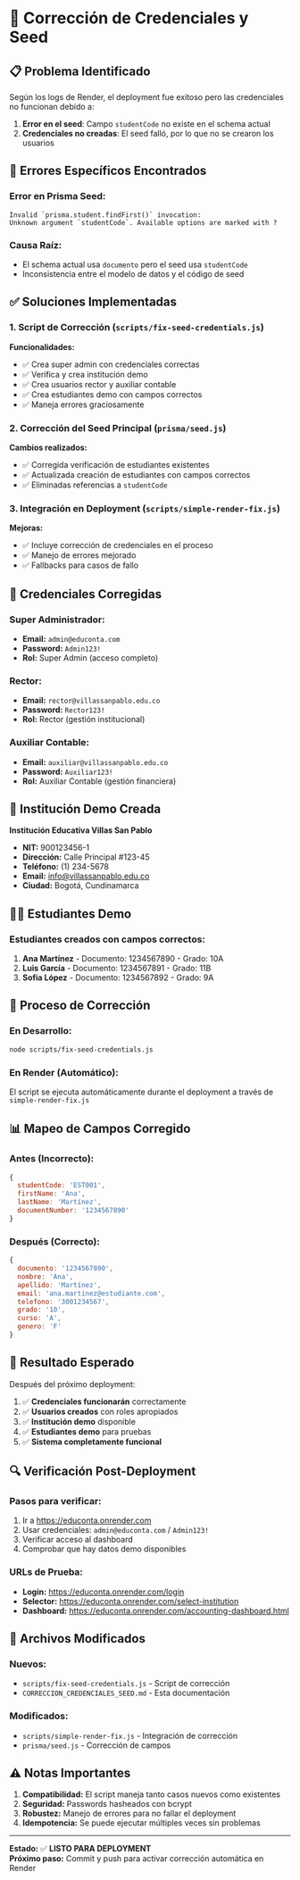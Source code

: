 # 🔑 Corrección de Credenciales y Seed

## 📋 Problema Identificado

Según los logs de Render, el deployment fue exitoso pero las credenciales no funcionan debido a:

1. **Error en el seed**: Campo `studentCode` no existe en el schema actual
2. **Credenciales no creadas**: El seed falló, por lo que no se crearon los usuarios

## 🔧 Errores Específicos Encontrados

### Error en Prisma Seed:
```
Invalid `prisma.student.findFirst()` invocation:
Unknown argument `studentCode`. Available options are marked with ?
```

### Causa Raíz:
- El schema actual usa `documento` pero el seed usa `studentCode`
- Inconsistencia entre el modelo de datos y el código de seed

## ✅ Soluciones Implementadas

### 1. **Script de Corrección** (`scripts/fix-seed-credentials.js`)

**Funcionalidades:**
- ✅ Crea super admin con credenciales correctas
- ✅ Verifica y crea institución demo
- ✅ Crea usuarios rector y auxiliar contable
- ✅ Crea estudiantes demo con campos correctos
- ✅ Maneja errores graciosamente

### 2. **Corrección del Seed Principal** (`prisma/seed.js`)

**Cambios realizados:**
- ✅ Corregida verificación de estudiantes existentes
- ✅ Actualizada creación de estudiantes con campos correctos
- ✅ Eliminadas referencias a `studentCode`

### 3. **Integración en Deployment** (`scripts/simple-render-fix.js`)

**Mejoras:**
- ✅ Incluye corrección de credenciales en el proceso
- ✅ Manejo de errores mejorado
- ✅ Fallbacks para casos de fallo

## 🔑 Credenciales Corregidas

### **Super Administrador:**
- **Email:** `admin@educonta.com`
- **Password:** `Admin123!`
- **Rol:** Super Admin (acceso completo)

### **Rector:**
- **Email:** `rector@villassanpablo.edu.co`
- **Password:** `Rector123!`
- **Rol:** Rector (gestión institucional)

### **Auxiliar Contable:**
- **Email:** `auxiliar@villassanpablo.edu.co`
- **Password:** `Auxiliar123!`
- **Rol:** Auxiliar Contable (gestión financiera)

## 🏫 Institución Demo Creada

**Institución Educativa Villas San Pablo**
- **NIT:** 900123456-1
- **Dirección:** Calle Principal #123-45
- **Teléfono:** (1) 234-5678
- **Email:** info@villassanpablo.edu.co
- **Ciudad:** Bogotá, Cundinamarca

## 👨‍🎓 Estudiantes Demo

### Estudiantes creados con campos correctos:
1. **Ana Martínez** - Documento: 1234567890 - Grado: 10A
2. **Luis García** - Documento: 1234567891 - Grado: 11B  
3. **Sofia López** - Documento: 1234567892 - Grado: 9A

## 🔄 Proceso de Corrección

### **En Desarrollo:**
```bash
node scripts/fix-seed-credentials.js
```

### **En Render (Automático):**
El script se ejecuta automáticamente durante el deployment a través de `simple-render-fix.js`

## 📊 Mapeo de Campos Corregido

### **Antes (Incorrecto):**
```javascript
{
  studentCode: 'EST001',
  firstName: 'Ana',
  lastName: 'Martínez',
  documentNumber: '1234567890'
}
```

### **Después (Correcto):**
```javascript
{
  documento: '1234567890',
  nombre: 'Ana',
  apellido: 'Martínez',
  email: 'ana.martinez@estudiante.com',
  telefono: '3001234567',
  grado: '10',
  curso: 'A',
  genero: 'F'
}
```

## 🚀 Resultado Esperado

Después del próximo deployment:

1. ✅ **Credenciales funcionarán** correctamente
2. ✅ **Usuarios creados** con roles apropiados
3. ✅ **Institución demo** disponible
4. ✅ **Estudiantes demo** para pruebas
5. ✅ **Sistema completamente funcional**

## 🔍 Verificación Post-Deployment

### **Pasos para verificar:**
1. Ir a https://educonta.onrender.com
2. Usar credenciales: `admin@educonta.com` / `Admin123!`
3. Verificar acceso al dashboard
4. Comprobar que hay datos demo disponibles

### **URLs de Prueba:**
- **Login:** https://educonta.onrender.com/login
- **Selector:** https://educonta.onrender.com/select-institution
- **Dashboard:** https://educonta.onrender.com/accounting-dashboard.html

## 📝 Archivos Modificados

### **Nuevos:**
- `scripts/fix-seed-credentials.js` - Script de corrección
- `CORRECCION_CREDENCIALES_SEED.md` - Esta documentación

### **Modificados:**
- `scripts/simple-render-fix.js` - Integración de corrección
- `prisma/seed.js` - Corrección de campos

## ⚠️ Notas Importantes

1. **Compatibilidad:** El script maneja tanto casos nuevos como existentes
2. **Seguridad:** Passwords hasheados con bcrypt
3. **Robustez:** Manejo de errores para no fallar el deployment
4. **Idempotencia:** Se puede ejecutar múltiples veces sin problemas

---

**Estado:** ✅ **LISTO PARA DEPLOYMENT**  
**Próximo paso:** Commit y push para activar corrección automática en Render